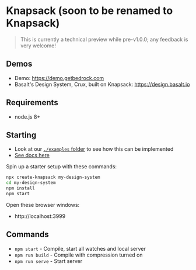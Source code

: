 # Knapsack (soon to be renamed to Knapsack)

> This is currently a technical preview while pre-v1.0.0; any feedback is very welcome! 

## Demos

- Demo: <https://demo.getbedrock.com>
- Basalt's Design System, Crux, built on Knapsack: <https://design.basalt.io>

## Requirements

- node.js 8+

## Starting

- Look at our [`./examples` folder](https://github.com/basaltinc/knapsack/tree/master/examples) to see how this can be implemented
- [See docs here](https://knapsack.basalt.io) 

Spin up a starter setup with these commands:

```bash
npx create-knapsack my-design-system
cd my-design-system
npm install
npm start
```

Open these browser windows:

- http://localhost:3999

## Commands

- `npm start` - Compile, start all watches and local server
- `npm run build` - Compile with compression turned on
- `npm run serve` - Start server




